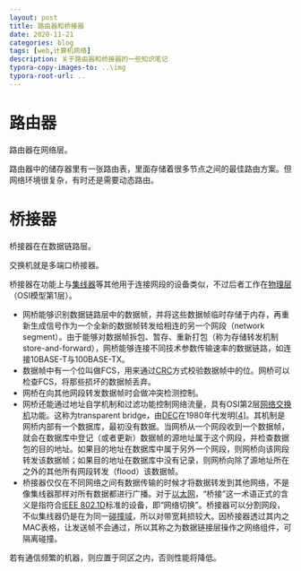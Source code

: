 ```yaml
---
layout: post
title: 路由器和桥接器
date: 2020-11-21
categories: blog
tags: [web,计算机网络]
description: 关于路由器和桥接器的一些知识笔记
typora-copy-images-to: ..\img
typora-root-url: ..
---
```


# 路由器

路由器在网络层。



路由器中的储存器里有一张路由表，里面存储着很多节点之间的最佳路由方案。但网络环境很复杂，有时还是需要动态路由。

# 桥接器

桥接器在在数据链路层。



交换机就是多端口桥接器。

桥接器在功能上与[集线器](https://zh.wikipedia.org/wiki/集线器)等其他用于连接网段的设备类似，不过后者工作在[物理层](https://zh.wikipedia.org/wiki/物理层)（OSI模型第1层）。

- 网桥能够识别数据链路层中的数据帧，并将这些数据帧临时存储于内存，再重新生成信号作为一个全新的数据帧转发给相连的另一个网段（network segment）。由于能够对数据帧拆包、暂存、重新打包（称为存储转发机制 store-and-forward），网桥能够连接不同技术参数传输速率的数据链路，如连接10BASE-T与100BASE-TX。
- 数据帧中有一个位叫做FCS，用来通过[CRC](https://zh.wikipedia.org/wiki/CRC32)方式校验数据帧中的位。网桥可以检查FCS，将那些损坏的数据帧丢弃。
- 网桥在向其他网段转发数据帧时会做冲突检测控制。
- 网桥还能通过地址自学机制和过滤功能控制网络流量，具有OSI第2层[网络交换机](https://zh.wikipedia.org/wiki/网络交换机)功能。这称为transparent bridge，由[DEC](https://zh.wikipedia.org/wiki/DEC)在1980年代发明[[4\]](https://zh.wikipedia.org/wiki/橋接器#cite_note-4)。其机制是网桥内部有一个数据库，最初没有数据。当网桥从一个网段收到一个数据帧，就会在数据库中登记（或者更新）数据帧的源地址属于这个网段，并检查数据包的目的地址。如果目的地址在数据库中属于另外一个网段，则网桥向该网段转发该数据帧；如果目的地址在数据库中没有记录，则网桥向除了源地址所在之外的其他所有网段转发（flood）该数据帧。
- 桥接器仅仅在不同网络之间有数据传输的时候才将数据转发到其他网络，不是像集线器那样对所有数据都进行广播。对于[以太网](https://zh.wikipedia.org/wiki/以太网)，“桥接”这一术语正式的含义是指符合[IEEE 802.1D](https://zh.wikipedia.org/wiki/IEEE_802.1D)标准的设备，即“网络切换”。桥接器可以分割网段，不似集线器仍是在为同一[碰撞域](https://zh.wikipedia.org/w/index.php?title=碰撞域&action=edit&redlink=1)，所以对带宽耗损较大。因桥接器透过其内之MAC表格，让发送帧不会通过，所以其称之为数据链接层操作之网络组件，可隔离碰撞。

若有通信频繁的机器，则应置于同区之内，否则性能将降低。
